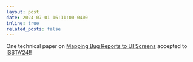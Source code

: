 ```yaml
---
layout: post
date: 2024-07-01 16:11:00-0400
inline: true
related_posts: false
---
```


One technical paper on <a href="https://arxiv.org/abs/2408.04075">Mapping Bug Reports to UI Screens</a> accepted to <a href="https://2024.issta.org/track/issta-2024-papers">ISSTA’24</a>!! 